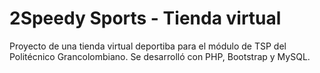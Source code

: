 # 2Speedy Sports - Tienda virtual
Proyecto de una tienda virtual deportiba para el módulo de TSP del Politécnico Grancolombiano.
Se desarrolló con PHP, Bootstrap y MySQL.

